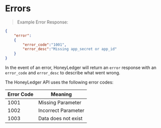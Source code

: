 # Errors

> Example Error Response:

```json
{
    "error":
    {
        "error_code":"1001",
        "error_desc":"Missing app_secret or app_id"
    }
}

```

In the event of an error, HoneyLedger will return an `error` response with an `error_code` and `error_desc` to describe what went wrong.

The HoneyLedger API uses the following error codes:

Error Code | Meaning
---------- | -------
1001 | Missing Parameter
1002 | Incorrect Parameter
1003 | Data does not exist
